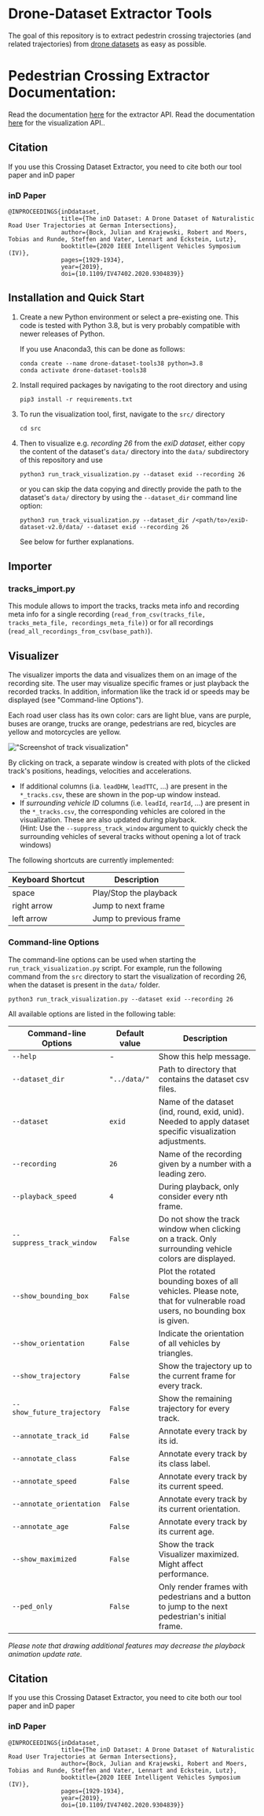 # Drone-Dataset Extractor Tools

The goal of this repository is to extract pedestrin crossing trajectories (and related trajectories) from [drone datasets](https://www.drone-dataset.com/) as easy as possible. 


# Pedestrian Crossing Extractor Documentation:
Read the documentation [here](./doc/extractors.md) for the extractor API.
Read the documentation [here](./doc/visualization.md) for the visualization API..

## Citation

If you use this Crossing Dataset Extractor, you need to cite both our tool paper and inD paper
### inD Paper
```
@INPROCEEDINGS{inDdataset,
               title={The inD Dataset: A Drone Dataset of Naturalistic Road User Trajectories at German Intersections},
               author={Bock, Julian and Krajewski, Robert and Moers, Tobias and Runde, Steffen and Vater, Lennart and Eckstein, Lutz},
               booktitle={2020 IEEE Intelligent Vehicles Symposium (IV)},
               pages={1929-1934},
               year={2019},
               doi={10.1109/IV47402.2020.9304839}}
```


## Installation and Quick Start

1. Create a new Python environment or select a pre-existing one. 
   This code is tested with Python 3.8, but is very probably compatible with newer releases of Python.

   If you use Anaconda3, this can be done as follows:
   ```shell 
   conda create --name drone-dataset-tools38 python=3.8
   conda activate drone-dataset-tools38
   ```

2. Install required packages by navigating to the root directory and using
    ```shell 
    pip3 install -r requirements.txt
    ```
3. To run the visualization tool, first, navigate to the `src/` directory
   ```shell
   cd src
   ```
4. Then to visualize e.g. *recording 26* from the *exiD dataset*, either copy the content of the dataset's `data/` directory into the `data/` subdirectory of this repository and use
   ```shell
   python3 run_track_visualization.py --dataset exid --recording 26
   ```
   or you can skip the data copying and directly provide the path to the dataset's `data/` directory by using the `--dataset_dir` command line option:
   ```shell
   python3 run_track_visualization.py --dataset_dir /<path/to>/exiD-dataset-v2.0/data/ --dataset exid --recording 26
   ```
   See below for further explanations.

## Importer
### tracks_import.py
This module allows to import the tracks, tracks meta info and recording meta info for a single recording 
(`read_from_csv(tracks_file, tracks_meta_file, recordings_meta_file)`)
or for all recordings (`read_all_recordings_from_csv(base_path)`).


## Visualizer
The visualizer imports the data and visualizes them on an image of the recording site.
The user may visualize specific frames or just playback the recorded tracks. In addition, information like the track id or speeds may be displayed (see "Command-line Options").

Each road user class has its own color: cars are light blue, vans are purple, buses are orange, trucks are orange, pedestrians are red, 
bicycles are yellow and motorcycles are yellow.

!["Screenshot of track visualization"](doc/screenshot_track_visualization.png "Screenshot of track visualization")

By clicking on track, a separate window is created with plots of the clicked track's positions, headings, velocities and accelerations.
* If additional columns (i.a. `leadDHW`, `leadTTC`, ...) are present in the `*_tracks.csv`, these are shown in the pop-up window instead.
* If *surrounding vehicle ID* columns (i.e. `leadId`, `rearId`, ...) are present in the `*_tracks.csv`, the corresponding vehicles are colored in the visualization. These are also updated during playback.<br />
(Hint: Use the `--suppress_track_window` argument to quickly check the surrounding vehicles of several tracks without opening a lot of track windows)

The following shortcuts are currently implemented:

| Keyboard Shortcut | Description |
| ---           | --- |
| space         | Play/Stop the playback |
| right arrow   | Jump to next frame |
| left arrow    | Jump to previous frame |

### Command-line Options
The command-line options can be used when starting the `run_track_visualization.py` script. 
For example, run the following command from 
the `src` directory to start the visualization of recording 26, when the dataset is present in the `data/` folder.
```shell
python3 run_track_visualization.py --dataset exid --recording 26 
```

All available options are listed in the following table:

| Command-line Options      | Default value   | Description |
| ---                       | ---             | --- |
| `--help`                    | -               | Show this help message. |
| `--dataset_dir`             | `"../data/"`      | Path to directory that contains the dataset csv files. |
| `--dataset`                 | `exid` | Name of the dataset (ind, round, exid, unid). Needed to apply dataset specific visualization adjustments. |
| `--recording`               | `26`            | Name of the recording given by a number with a leading zero. | 
| `--playback_speed`          | `4`               | During playback, only consider every nth frame. | 
| `--suppress_track_window`   | `False`           | Do not show the track window when clicking on a track. Only surrounding vehicle colors are displayed. | 
| `--show_bounding_box`       | `False`           | Plot the rotated bounding boxes of all vehicles.  Please note, that for vulnerable road users, no bounding box is given. |  
| `--show_orientation`        | `False`           | Indicate the orientation of all vehicles by triangles. | 
| `--show_trajectory`         | `False`           | Show the trajectory up to the current frame for every track. | 
| `--show_future_trajectory`  | `False`           | Show the remaining trajectory for every track. | 
| `--annotate_track_id`       | `False`           | Annotate every track by its id. | 
| `--annotate_class`          | `False`           | Annotate every track by its class label. | 
| `--annotate_speed`          | `False`           | Annotate every track by its current speed. | 
| `--annotate_orientation`    | `False`           | Annotate every track by its current orientation. | 
| `--annotate_age`            | `False`           | Annotate every track by its current age. | 
| `--show_maximized`          | `False`           | Show the track Visualizer maximized. Might affect performance. | 
| `--ped_only`                | `False`           | Only render frames with pedestrians and a button to jump to the next pedestrian's initial frame. | 

*Please note that drawing additional features may decrease the playback animation update rate.*

## Citation

If you use this Crossing Dataset Extractor, you need to cite both our tool paper and inD paper
### inD Paper
```
@INPROCEEDINGS{inDdataset,
               title={The inD Dataset: A Drone Dataset of Naturalistic Road User Trajectories at German Intersections},
               author={Bock, Julian and Krajewski, Robert and Moers, Tobias and Runde, Steffen and Vater, Lennart and Eckstein, Lutz},
               booktitle={2020 IEEE Intelligent Vehicles Symposium (IV)},
               pages={1929-1934},
               year={2019},
               doi={10.1109/IV47402.2020.9304839}}
```

